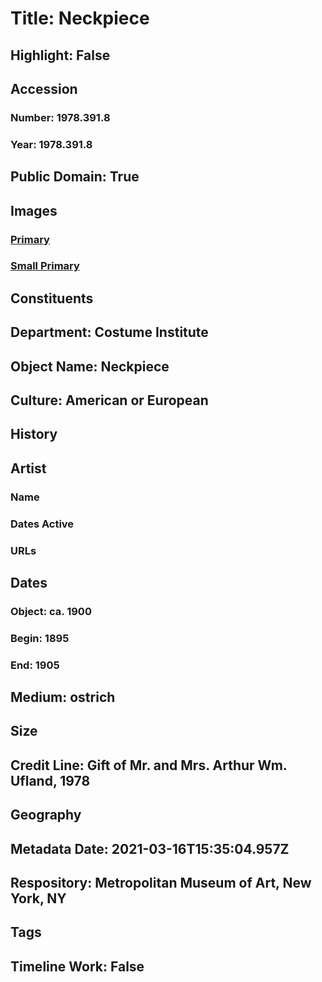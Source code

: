 # Title: Neckpiece
## Highlight: False
## Accession
### Number: 1978.391.8
### Year: 1978.391.8
## Public Domain: True
## Images
### [Primary](https://images.metmuseum.org/CRDImages/ci/original/1978.391.8.jpg)
### [Small Primary](https://images.metmuseum.org/CRDImages/ci/web-large/1978.391.8.jpg)
## Constituents
## Department: Costume Institute
## Object Name: Neckpiece
## Culture: American or European
## History
## Artist
### Name
### Dates Active
### URLs
## Dates
### Object: ca. 1900
### Begin: 1895
### End: 1905
## Medium: ostrich
## Size
## Credit Line: Gift of Mr. and Mrs. Arthur Wm. Ufland, 1978
## Geography
## Metadata Date: 2021-03-16T15:35:04.957Z
## Respository: Metropolitan Museum of Art, New York, NY
## Tags
## Timeline Work: False